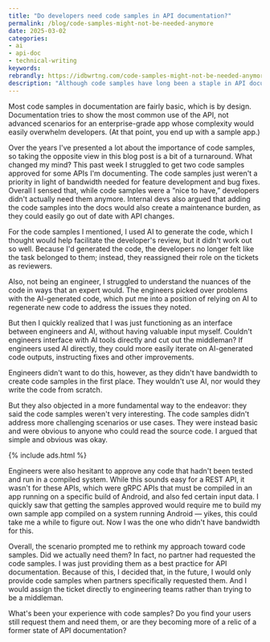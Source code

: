 ```yaml
---
title: "Do developers need code samples in API documentation?"
permalink: /blog/code-samples-might-not-be-needed-anymore
date: 2025-03-02
categories:
- ai
- api-doc
- technical-writing
keywords: 
rebrandly: https://idbwrtng.com/code-samples-might-not-be-needed-anymore
description: "Although code samples have long been a staple in API documentation, I'm not sure users need them that much. Many developers now use AI tools that can generate the same basic code samples that are commonly provided in documentation. If these same developers pass in either the source files or reference documentation, AI tools can generate the code samples they need in the language they want, and better yet, tailored to their project and business context."
---
```


Most code samples in documentation are fairly basic, which is by design. Documentation tries to show the most common use of the API, not advanced scenarios for an enterprise-grade app whose complexity would easily overwhelm developers. (At that point, you end up with a sample app.)

Over the years I've presented a lot about the importance of code samples, so taking the opposite view in this blog post is a bit of a turnaround. What changed my mind? This past week I struggled to get two code samples approved for some APIs I'm documenting. The code samples just weren't a priority in light of bandwidth needed for feature development and bug fixes. Overall I sensed that, while code samples were a “nice to have,” developers didn't actually need them anymore. Internal devs also argued that adding the code samples into the docs would also create a maintenance burden, as they could easily go out of date with API changes.

For the code samples I mentioned, I used AI to generate the code, which I thought would help facilitate the developer's review, but it didn't work out so well. Because I'd generated the code, the developers no longer felt like the task belonged to them; instead, they reassigned their role on the tickets as reviewers. 

Also, not being an engineer, I struggled to understand the nuances of the code in ways that an expert would. The engineers picked over problems with the AI-generated code, which put me into a position of relying on AI to regenerate new code to address the issues they noted. 

But then I quickly realized that I was just functioning as an interface between engineers and AI, without having valuable input myself. Couldn't engineers interface with AI tools directly and cut out the middleman? If engineers used AI directly, they could more easily iterate on AI-generated code outputs, instructing fixes and other improvements.

Engineers didn't want to do this, however, as they didn't have bandwidth to create code samples in the first place. They wouldn't use AI, nor would they write the code from scratch. 

But they also objected in a more fundamental way to the endeavor: they said the code samples weren't very interesting. The code samples didn't address more challenging scenarios or use cases. They were instead basic and were obvious to anyone who could read the source code. I argued that simple and obvious was okay. 

{% include ads.html %}

Engineers were also hesitant to approve any code that hadn't been tested and run in a compiled system. While this sounds easy for a REST API, it wasn't for these APIs, which were gRPC APIs that must be compiled in an app running on a specific build of Android, and also fed certain input data. I quickly saw that getting the samples approved would require me to build my own sample app compiled on a system running Android &mdash; yikes, this could take me a while to figure out. Now I was the one who didn't have bandwidth for this.

Overall, the scenario prompted me to rethink my approach toward code samples. Did we actually need them? In fact, no partner had requested the code samples. I was just providing them as a best practice for API documentation. Because of this, I decided that, in the future, I would only provide code samples when partners specifically requested them. And I would assign the ticket directly to engineering teams rather than trying to be a middleman.

What's been your experience with code samples? Do you find your users still request them and need them, or are they becoming more of a relic of a former state of API documentation?

